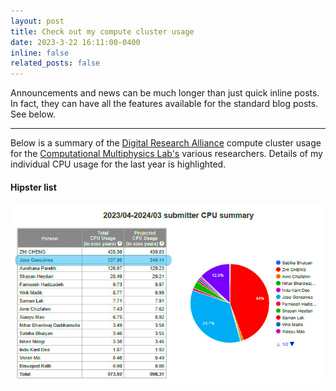 ```yaml
---
layout: post
title: Check out my compute cluster usage
date: 2023-3-22 16:11:00-0400
inline: false
related_posts: false
---
```


Announcements and news can be much longer than just quick inline posts. In fact, they can have all the features available for the standard blog posts. See below.

---

Below is a summary of the [Digital Research Alliance](https://alliancecan.ca/en) compute cluster usage for the [Computational Multiphysics Lab's](https://cml.mech.ubc.ca/research/) various researchers. Details of my individual CPU usage for the last year is highlighted. 


#### Hipster list

![](/assets/img/compute_usage.jpg)
